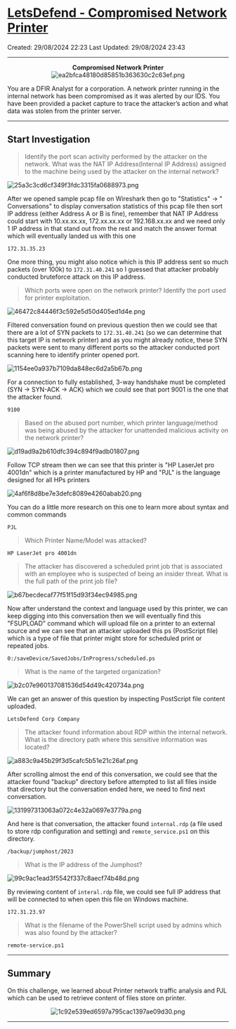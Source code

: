 # [LetsDefend - Compromised Network Printer](https://app.letsdefend.io/challenge/compromised-network-printer)
Created: 29/08/2024 22:23
Last Updated: 29/08/2024 23:43
* * *
<div align=center>

**Compromised Network Printer**
![ea2bfca48180d85851b363630c2c63ef.png](../../_resources/ea2bfca48180d85851b363630c2c63ef.png)
</div>
You are a DFIR Analyst for a corporation. A network printer running in the internal network has been compromised as it was alerted by our IDS. You have been provided a packet capture to trace the attacker’s action and what data was stolen from the printer server.

* * *
## Start Investigation
>Identify the port scan activity performed by the attacker on the network. What was the NAT IP Address(Internal IP Address) assigned to the machine being used by the attacker on the internal network?

![25a3c3cd6cf349f3fdc3315fa0688973.png](../../_resources/25a3c3cd6cf349f3fdc3315fa0688973.png)

After we opened sample pcap file on Wireshark then go to "Statistics" -> "
Conversations" to display conversation statistics of this pcap file then sort IP address (either Address A or B is fine), remember that NAT IP Address could start with 10.xx.xx.xx, 172.xx.xx.xx or 192.168.xx.xx and we need only 1 IP address in that stand out from the rest and match the answer format which will eventually landed us with this one 

```
172.31.35.23 
```

One more thing, you might also notice which is this IP address sent so much packets (over 100k) to `172.31.40.241` so I guessed that attacker probably conducted bruteforce attack on this IP address.

>Which ports were open on the network printer? Identify the port used for printer exploitation.

![46472c84446f3c592e5d50d405ed1d4e.png](../../_resources/46472c84446f3c592e5d50d405ed1d4e.png)

Filtered conversation found on previous question then we could see that there are a lot of SYN packets to `172.31.40.241` (so we can determine that this target IP is network printer) and as you might already notice, these SYN packets were sent to many different ports so the attacker conducted port scanning here to identify printer opened port.

![1154ee0a937b7109da848ec6d2a5b67b.png](../../_resources/1154ee0a937b7109da848ec6d2a5b67b.png)

For a connection to fully established, 3-way handshake must be completed (SYN -> SYN-ACK -> ACK) which we could see that port 9001 is the one that the attacker found.

```
9100
```

>Based on the abused port number, which printer language/method was being abused by the attacker for unattended malicious activity on the network printer?

![d19ad9a2b610dfc394c894f9adb01807.png](../../_resources/d19ad9a2b610dfc394c894f9adb01807.png)

Follow TCP stream then we can see that this printer is "HP LaserJet pro 4001dn" which is a printer manufactured by HP and "PJL" is the language designed for all HPs printers

![4af6f8d8be7e3defc8089e4260abab20.png](../../_resources/4af6f8d8be7e3defc8089e4260abab20.png)

You can do a little more research on this one to learn more about syntax and common commands

```
PJL
```

>Which Printer Name/Model was attacked?
```
HP LaserJet pro 4001dn
```

>The attacker has discovered a scheduled print job that is associated with an employee who is suspected of being an insider threat. What is the full path of the print job file?

![b67becdecaf77f51f15d93f34ec94985.png](../../_resources/b67becdecaf77f51f15d93f34ec94985.png)

Now after understand the context and language used by this printer, we can keep digging into this conversation then we will eventually find this "FSUPLOAD" command which will upload file on a printer to an external source and we can see that an attacker uploaded this ps (PostScript file) which is a type of file that printer might store for scheduled print or repeated jobs.

```
0:/saveDevice/SavedJobs/InProgress/scheduled.ps
```

>What is the name of the targeted organization?

![b2c07e960137081536d54d49c420734a.png](../../_resources/b2c07e960137081536d54d49c420734a.png)

We can get an answer of this question by inspecting PostScript file content uploaded.

```
LetsDefend Corp Company
```

>The attacker found information about RDP within the internal network. What is the directory path where this sensitive information was located?

![a883c9a45b29f3d5cafc5b51e21c26af.png](../../_resources/a883c9a45b29f3d5cafc5b51e21c26af.png)

After scrolling almost the end of this conversation, we could see that the attacker found "backup" directory before attempted to list all files inside that directory but the conversation ended here, we need to find next conversation.

![131997313063a072c4e32a0697e3779a.png](../../_resources/131997313063a072c4e32a0697e3779a.png)

And here is that conversation, the attacker found `internal.rdp` (a file used to store rdp configuration and setting) and `remote_service.ps1` on this directory.

```
/backup/jumphost/2023
```

>What is the IP address of the Jumphost?

![99c9ac1ead3f5542f337c8aecf74b48d.png](../../_resources/99c9ac1ead3f5542f337c8aecf74b48d.png)

By reviewing content of `interal.rdp` file, we could see full IP address that will be connected to when open this file on Windows machine.

```
172.31.23.97
```

>What is the filename of the PowerShell script used by admins which was also found by the attacker?
```
remote-service.ps1
```

* * *
## Summary
On this challenge, we learned about Printer network traffic analysis and PJL which can be used to retrieve content of files store on printer. 

<div align=center>

![1c92e539ed6597a795cac1397ae09d30.png](../../_resources/1c92e539ed6597a795cac1397ae09d30.png)
</div>

* * *

